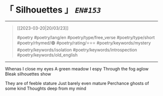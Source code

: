 # &#12300; Silhouettes &#12301; *`EN#153`*

---

> [[2023-03-20|20/03/23]]
> 
> #poetry 
> #poetry/lang/en 
> #poetry/type/free_verse #poetry/type/short 
> #poetry/rhymed/🟢 
> #poetry/rating/⭐⭐⭐ 
> #poetry/keywords/mystery #poetry/keywords/isolation #poetry/keywords/introspection #poetry/keywords/old_english 

---

Whenas I close my eyes
A green meadow I espy
Through the fog aglow 
Bleak silhouettes show 

They are of feeble stature
Just barely even mature
Perchance ghosts of some kind
Thoughts deep from my mind